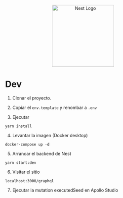 <p align="center">
  <a href="http://nestjs.com/" target="blank"><img src="https://nestjs.com/img/logo-small.svg" width="200" alt="Nest Logo" /></a>
</p>

# Dev

1. Clonar el proyecto.

2. Copiar el ```env.template``` y renombar a ```.env```

3. Ejecutar
```
yarn install
```
4. Levantar la imagen (Docker desktop)
```
docker-compose up -d
```
5. Arrancar el backend de Nest
```
yarn start:dev
```
6. Visitar el sitio
```
localhost:3000/graphql
```
7. Ejecutar la mutation executedSeed en Apollo Studio

